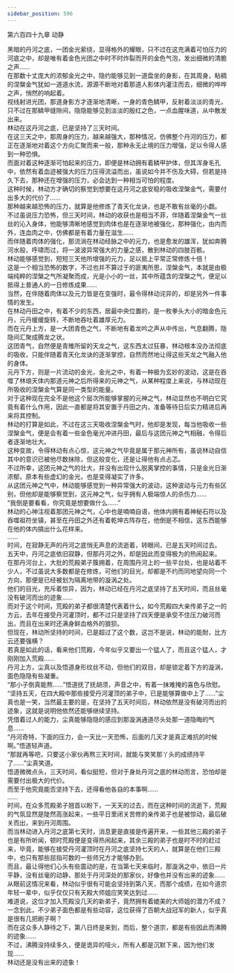 ```yaml
---
sidebar_position: 596
---
```

 第六百四十九章 动静


黑暗的丹河之底，一团金光萦绕，显得格外的耀眼，只不过在这充满着可怕压力的河底之中，却是唯有着金色光团之中时不时炸裂而开的金色气泡，发出细微的清脆之声……  
在那数十丈庞大的浓郁金光之中，隐约能够见到一道盘坐的身影，在其周身，粘稠的涅槃金气犹如一道道水流，源源不断地对着那道人影体内灌注而去，细微的哗哗之声，悄然的响起着。  
视线射进光团，那道身影方才逐渐地清晰，一身的青色鳞甲，反射着淡淡的青光，只不过在那鳞甲缝隙间，隐隐能够见到淡淡的殷红之色，一点血腥味道，从中散发出来。  
林动在这丹河之底，已是坚持了三天时间。  
在这三天之中，那周身的压力，越来越强大，那种情况，仿佛整个丹河的压力，都正在逐渐地对着这个方向汇聚而来一般，那种永无止境的压力增强，足以令得人感到一种恐惧。  
而面对着这种逐渐可怕起来的压力，即便是林动拥有着鳞甲护体，但其浑身毛孔中，依然有着血迹被强大的压力压得流溢而出，虽说如今并不伤及大碍，但若是持久下去，那种还在增强的压力，必会达到一种相当可怕的程度。  
这种时候，林动方才确切的察觉到想要在这丹河之底安稳的吸收涅槃金气，需要付出多大的代价了……  
那种越来越恐怖的压力，就算是他修炼了青天化龙诀，也是不敢有丝毫的小觑。  
不过虽说压力恐怖，但三天时间，林动的收获也是相当不菲，伴随着涅槃金气一丝丝的沁入身体，他能够清晰地感觉到肉体也是在逐渐地被强化，那种强化，由内而外，连血肉之中，仿佛都是有着力量在滋生……  
而伴随着肉体的强化，那流淌在林动经脉之中的元力，也是愈发的雄浑，犹如奔腾河水般，呼啸而过，将一波波异常强大的力量之感，散到林动的四肢百骸。  
林动能够感觉到，短短三天他所增强的元力，足以抵上平常正常修炼十倍！  
这是一个相当恐怖的数字，不过也并不算过于的匪夷所思，涅槃金气，本就是由极端纯粹的涅槃之气所凝聚而成，光是小小的一丝，其中所蕴含的涅槃之气，便足以抵得上普通人的一日修炼成果……  
当然，在伴随着肉体以及元力皆是在变强时，最令得林动诧异的，却是另外一件事情的发生。  
在林动丹田之中，有着不少的东西，居最中央位置的，是一枚拳头大小的暗金色元丹，元丹缓缓旋转，不断地吞吐着雄厚元力。  
而在元丹上方，是一大团青色之气，不断地有着龙吟之声从中传出，气息翻腾，隐隐间汇聚成腾龙之状。  
这团青气，自然便是青雉所留的天龙之气，这东西太过狂暴，林动根本没办法彻底的吸收，只能伴随着青天化龙诀的逐渐掌控，自然而然地让得这些天龙之气融入他的身体。  
元丹下方，则是一片流动的金光，金光之中，有着一种极为玄妙的波动，这是在吞噬了林琅天体内那道元神之后所得来的元神之气，从某种程度上来说，与林动现在所吸收的涅槃金气算是同一类型的能量。  
对于这种现在完全不是他这个层次所能够掌握的元神之气，林动显然也不明白它究竟有着什么作用，因此一直都是将其安置于丹田之内，准备等待日后实力精进后再来将其控制。  
林动的打算是如此，不过在这三天吸收涅槃金气时，他却是发现，每当他吸收一些涅槃金气，便是会有着一些金色毫光冲进丹田，最后与这团元神之气相融，令得后者逐渐地壮大。  
这种变故，令得林动有点心惊，这元神之气毕竟是属于那元神所有，虽说林动自信其中的意识已被他尽数抹除，但这般变化，还是让得他有点忐忑。  
不过所幸，这团元神之气的壮大，并没有出现什么脱离掌控的事情，只是金光日渐浓郁，原本有些虚幻的金光，也是变得凝实了许多。  
从这团元神之气中，林动能够感觉到一种异常强大的波动，这种波动与元力有些区别，但他却是能够察觉到，这元神之气，似乎拥有人极端惊人的杀伤力……  
“我倒是要看看，你究竟是想要做什么……”  
林动的心神注视着那团元神之气，心中也是喃喃自语，他体内拥有着神秘石符以及吞噬祖符坐镇，甚至在丹田之外还有着乾坤古阵存在，他倒是不相信，这东西能够在他的体内搞出什么花样来。  
……  
时间，在寂静无声的丹河之底悄无声息的流逝着，转眼间，已是五天时间过去。  
五天中，丹河之底依旧寂静，但那丹河之外，却是因此而变得极为的热闹起来。  
在那丹河台上，大批的荒殿弟子簇拥着，在周围丹河上的一些平台处，也是站着不少人，不过虽说大多数都是在修炼，可他们的目光，却都是不约而同地望向同一个方向，那便是已经被划为隔离地带的漩涡之处。  
他们的目光，充斥着惊异，因为，林动已经在丹河之底坚持了五天时间，而且丝毫没有破河而出的迹象……  
而对于这个时间，荒殿的弟子都很清楚代表着什么，如今荒殿四大亲传弟子之一的方云，去年在接受丹河灌顶时，都不过只是坚持了四天便是承受不住压力破河而出，而且在出来时还满身鲜血格外的狼狈。  
但现在，林动所坚持的时间，已是超过了这个数，这岂不是说，林动的能耐，比方云还要强横？  
若真是如此的话，看来他们荒殿，今年似乎又要出一个猛人了，而且这个猛人，才刚刚加入荒殿……  
丹河上方，尘真以及悟道身形纹丝不动，但他们的双目，却是锁定着下方的漩涡，面色隐隐有些凝重。  
“那小子倒真能熬……”悟道抚了抚胡须，声音之中，有着一抹难掩的喜色与欣慰。  
“坚持五天，在四大殿中那些接受丹河灌顶的弟子中，已是能够算做中上了……”尘真也是一笑，当然最主要的是，在坚持了五天时间后，林动依然是没有破河而出的迹象，这就是说明他依然还能够继续坚持。  
凭借着过人的能力，尘真能够隐隐的感应到那漩涡通道尽头处那一道隐晦的气息……  
“丹河奇特，下面的压力，会一天比一天恐怖，后面的几天才是真正难抗的时候啊。”悟道轻声道。  
“那就再等吧，只要这小家伙再熬三天时间，就能与笑笑那丫头的成绩持平了……”尘真笑道。  
悟道微微点头，三天时间，看似挺短，但对于身处丹河之底的林动而言，恐怕却是需要付出极大的代价。  
而至于他究竟能否坚持下去，还得看他各自的本事啊……  
……  
时间，在众多荒殿弟子翘首以盼下，一天天的过去，而在这种时间的流逝下，荒殿的气氛显然是陡然高涨起来，一些平日里闭关苦修的亲传弟子也是被惊动，最后破关而出，来到丹河周围。  
而当林动进入丹河之底第七天时，消息更是直接是传遍开来，一些其他三殿的弟子也是有所听闻，顿时荒殿便是变得热闹起来，其余三殿的弟子也是时不时的赶过来，毕竟，能够在接受丹河灌顶时在丹河之底坚持七天的人，就算是在他们三殿中，也只有那些屈指可数的一些师兄方才能够办到。  
而且，最让得他们心头有些震动的是，在当第七天来临时，那漩涡之中，依旧一片平静，没有丝毫的动静，那处于丹河深处的那家伙，好像也并没有出来的迹象……  
从眼前这情况来看，林动似乎很有可能会坚持到第八天，而那个成绩，在如今道宗年轻一辈中，似乎仅仅只有天殿大师姐应笑笑达到过……  
难道说，这位才加入荒殿没几天的新弟子，竟然拥有着媲美的大师姐的潜力不成？  
一念到此，不少弟子面色都是有些动容，这位获得了百朝大战冠军的新人，似乎真是很有几把刷子啊？  
而在这众多人静待之下，第八日终是来到，而后，整个道宗，都是有些因此而沸腾的迹象……  
不过，沸腾没持续多久，便是诡异的哑火，所有人都是沉默下来，因为他们发现……  
林动还是没有出来的迹象！  
  
  
